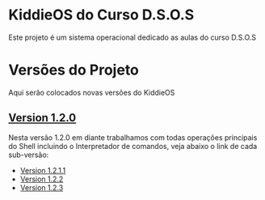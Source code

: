 # KiddieOS do Curso D.S.O.S

Este projeto é um sistema operacional dedicado as aulas do curso D.S.O.S

# Versões do Projeto

Aqui serão colocados novas versões do KiddieOS

## [Version 1.2.0](https://github.com/FrancisBFTC/KiddieOS_DSOS/tree/kiddieos-v1.2.0)
   
   Nesta versão 1.2.0 em diante trabalhamos com todas operações principais do Shell incluindo o Interpretador de comandos, veja abaixo o link de cada sub-versão:
   
   * <a href="https://github.com/FrancisBFTC/KiddieOS_DSOS/tree/kiddieos-v1.2.1.1"> Version 1.2.1.1 </a>
   * <a href="https://github.com/FrancisBFTC/KiddieOS_DSOS/tree/kiddieos-v1.2.2"> Version 1.2.2 </a>
   * <a href="https://github.com/FrancisBFTC/KiddieOS_DSOS/tree/kiddieos-v1.2.3"> Version 1.2.3 </a>
